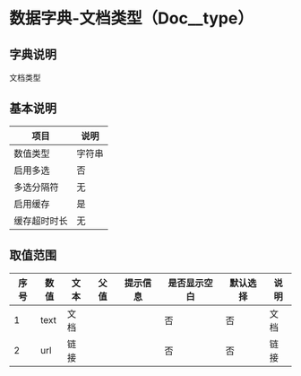 # 数据字典-文档类型（Doc__type）
## 字典说明
文档类型

## 基本说明
| 项目 | 说明 |
| -- | -- |
| 数值类型 | 字符串 |
| 启用多选 | 否 |
| 多选分隔符 | 无 |
| 启用缓存 | 是 |
| 缓存超时时长 | 无 |

## 取值范围
| 序号 | 数值 | 文本 | 父值 | 提示信息 | 是否显示空白 | 默认选择 | 说明 |
| -- | -- | -- | -- | -- | -- | -- | -- |
| 1 | text | 文档 |  |  | 否 | 否 | 文档 |
| 2 | url | 链接 |  |  | 否 | 否 | 链接 |

